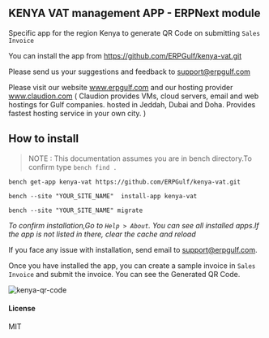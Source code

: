 ## KENYA VAT management APP - ERPNext module

Specific app for the region Kenya to generate QR Code on submitting `Sales Invoice`

You can install the app from https://github.com/ERPGulf/kenya-vat.git

Please send us your suggestions and feedback to support@erpgulf.com

Please visit our website www.erpgulf.com and our hosting provider www.claudion.com ( Claudion provides VMs, cloud servers, email and web hostings for Gulf companies. hosted in Jeddah, Dubai and Doha. Provides fastest hosting service in your own city. )


How to install
--------------

> NOTE : This documentation assumes you are in bench directory.To confirm type `bench find .`

```
bench get-app kenya-vat https://github.com/ERPGulf/kenya-vat.git

bench --site "YOUR_SITE_NAME"  install-app kenya-vat

bench --site "YOUR_SITE_NAME" migrate 
```

*To confirm installation,Go to `Help > About`. You can see all installed apps.If the app is not listed in there, clear the cache and reload*

If you face any issue with installation, send email to support@erpgulf.com.

Once you have installed the app, you can create a sample invoice in `Sales Invoice` and submit the invoice. You can see the Generated QR Code.

![kenya-qr-code](https://user-images.githubusercontent.com/48277875/190914414-62629a34-4893-47d6-bb1b-702976906160.jpg)

#### License

MIT
